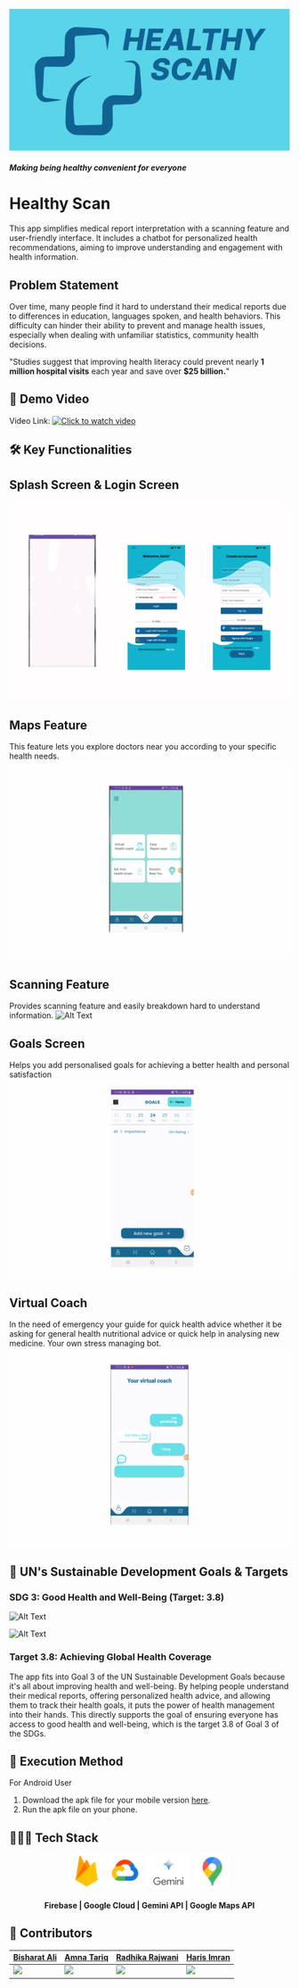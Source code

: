 
![Alt Text](https://raw.githubusercontent.com/helloworld-at/Assets/main/assetsfigma/Group%203.png)


#### *Making being healthy  convenient for everyone*
# Healthy Scan

This app simplifies medical report interpretation with a scanning feature and user-friendly interface. It includes a chatbot for personalized health recommendations, aiming to improve understanding and engagement with health information.


## Problem Statement

Over time, many people find it hard to understand their medical reports due to differences in education, languages spoken, and health behaviors. This difficulty can hinder their ability to prevent and manage health issues, especially when dealing with unfamiliar statistics, community health decisions.

"Studies suggest that improving health literacy could prevent nearly **1 million hospital visits** each year and save over **$25 billion.**"
## 🎥 Demo Video

Video Link: [![Click to watch video](https://raw.githubusercontent.com/engineer-bisharat-ali/thumbnail-image/main/Thumbnail.png)](https://youtu.be/IGZEmVKCN9M)

## 🛠️  Key Functionalities

## Splash Screen & Login Screen

![Alt Text](https://raw.githubusercontent.com/helloworld-at/Assets/main/assetsfigma/Group%204.gif)

## Maps Feature
This feature lets you explore doctors near you according to your specific health needs.
![Alt Text](https://raw.githubusercontent.com/helloworld-at/Assets/main/assetsfigma/Group%205.gif)

## Scanning Feature
Provides scanning feature and easily breakdown hard to understand information.
![Alt Text](https://raw.githubusercontent.com/helloworld-at/Assets/main/assetsfigma/Group%206.gif)

## Goals Screen 
Helps you add personalised goals for achieving a better health and personal satisfaction
![Alt Text](https://raw.githubusercontent.com/helloworld-at/Assets/main/assetsfigma/Group%205%20(1).png)

## Virtual Coach
In the need of emergency your guide for quick health advice whether it be asking for general health nutritional advice or quick help in analysing new medicine. Your own stress managing bot.
![Alt Text](https://raw.githubusercontent.com/helloworld-at/Assets/main/assetsfigma/Group%205.png)
## 🎯  UN's Sustainable Development Goals & Targets

### SDG 3: Good Health and Well-Being (Target: 3.8)

![Alt Text](https://unstats.un.org/sdgs/assets/img/sliders/Goal-3-header.jpg)

![Alt Text](https://globalgoalscms.co.uk/wp-content/uploads/2021/09/globalgoals_382df26d-e2cc-4543-b5be-ee3f6c2ed5f8_goal_3.8_rgb_ng.svg) 

### Target 3.8: Achieving Global Health Coverage

The app fits into Goal 3 of the UN Sustainable Development Goals because it's all about improving health and well-being. By helping people understand their medical reports, offering personalized health advice, and allowing them to track their health goals, it puts the power of health management into their hands. This directly supports the goal of ensuring everyone has access to good health and well-being, which is the target 3.8 of Goal 3 of the SDGs.

## 📲 Execution Method

For Android User

 1. Download the apk file for your mobile version [here](https://drive.google.com/file/d/1ig6K4YBkQj_7j3MZYIOqCM9BfmWQ_bfV/view?usp=drive_link).
 2. Run the apk file on your phone.
## 👨🏻‍💻 Tech Stack


<div align="center">
<kbd>
<img src="https://raw.githubusercontent.com/helloworld-at/Assets/main/assetsfigma/icons8-firebase-48.png" height="60" />
</kbd>
<kbd>
<img src="https://raw.githubusercontent.com/helloworld-at/Assets/main/assetsfigma/icons8-google-cloud-48.png" height="60" />
</kbd>
<kbd>
<img src="https://raw.githubusercontent.com/helloworld-at/Assets/main/assetsfigma/Google-Gemini-Logo.png" height="60" />
</kbd>
<kbd>
<img src="https://raw.githubusercontent.com/helloworld-at/Assets/main/assetsfigma/icons8-google-maps-48.png" height="60" />
</kbd>
</div>
<div align="center">
<h4>Firebase | Google Cloud | Gemini API | Google Maps API</h4>
</div>



## 👥 Contributors


|[Bisharat Ali](https://github.com/engineer-bisharat-ali)|[Amna Tariq](https://github.com/helloworld-at)|[Radhika Rajwani](https://github.com/radhika-rajwani)|[Haris Imran](https://github.com/Haris3570)|
|---|---|---|---|
|<img src="https://avatars.githubusercontent.com/u/137402509?v=4">|<img src="https://avatars.githubusercontent.com/u/66549202?s=400&u=a402cc6e6c3768398d5a6d18ef3c0dcf9fe79eaf&v=4">|<img src="https://avatars.githubusercontent.com/u/120946478?v=4">|<img src="https://avatars.githubusercontent.com/u/73383500?v=4">|




